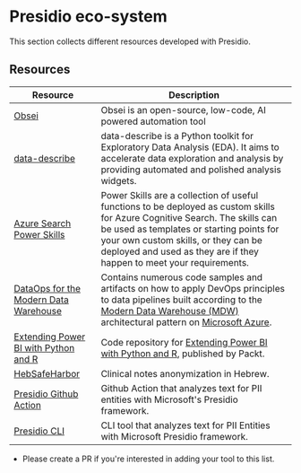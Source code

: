 # Presidio eco-system
This section collects different resources developed with Presidio. 


## Resources 

| Resource | Description |
| ------   | ------      |
| [Obsei](https://github.com/obsei/obsei) | Obsei is an open-source, low-code, AI powered automation tool |
| [data-describe](https://github.com/data-describe/data-describe) | data-describe is a Python toolkit for Exploratory Data Analysis (EDA). It aims to accelerate data exploration and analysis by providing automated and polished analysis widgets. |
| [Azure Search Power Skills](https://github.com/Azure-Samples/azure-search-power-skills) | Power Skills are a collection of useful functions to be deployed as custom skills for Azure Cognitive Search. The skills can be used as templates or starting points for your own custom skills, or they can be deployed and used as they are if they happen to meet your requirements. |
| [DataOps for the Modern Data Warehouse](https://github.com/Azure-Samples/modern-data-warehouse-dataops) | Contains numerous code samples and artifacts on how to apply DevOps principles to data pipelines built according to the [Modern Data Warehouse (MDW)](https://azure.microsoft.com/en-au/solutions/architecture/modern-data-warehouse/) architectural pattern on [Microsoft Azure](https://azure.microsoft.com/en-au/). |
| [Extending Power BI with Python and R](https://github.com/PacktPublishing/Extending-Power-BI-with-Python-and-R) | Code repository for [Extending Power BI with Python and R](https://www.packtpub.com/product/extending-power-bi-with-python-and-r/9781801078207), published by Packt. |
| [HebSafeHarbor](https://github.com/8400TheHealthNetwork/HebSafeHarbor) | Clinical notes anonymization in Hebrew. |
| [Presidio Github Action](https://github.com/marketplace/actions/presidio-action) | Github Action that analyzes text for PII entities with Microsoft's Presidio framework. |
| [Presidio CLI](https://github.com/insightsengineering/presidio-cli) | CLI tool that analyzes text for PII Entities with Microsoft Presidio framework. |

* Please create a PR if you're interested in adding your tool to this list.
